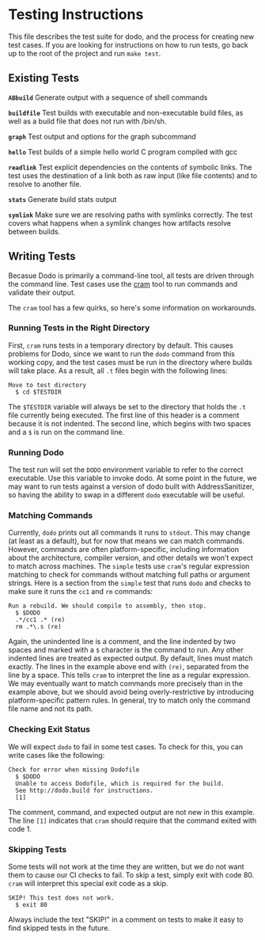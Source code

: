 # Testing Instructions
This file describes the test suite for dodo, and the process for creating new test cases. If you are looking for instructions on how to run tests, go back up to the root of the project and run `make test`.

## Existing Tests

**`ABbuild`** 
Generate output with a sequence of shell commands

**`buildfile`** 
Test builds with executable and non-executable build files, as well as a build file that does not run with /bin/sh.

**`graph`** 
Test output and options for the graph subcommand

**`hello`** 
Test builds of a simple hello world C program compiled with gcc

**`readlink`** 
Test explicit dependencies on the contents of symbolic links. The test uses the destination of a link both as raw input (like file contents) and to resolve to another file.

**`stats`** 
Generate build stats output

**`symlink`** 
Make sure we are resolving paths with symlinks correctly. The test covers what happens when a symlink changes how artifacts resolve between builds.

## Writing Tests
Becasue Dodo is primarily a command-line tool, all tests are driven through the command line. Test cases use the [cram](https://pypi.org/project/cram/) tool to run commands and validate their output.

The `cram` tool has a few quirks, so here's some information on workarounds.

### Running Tests in the Right Directory
First, `cram` runs tests in a temporary directory by default. This causes problems for Dodo, since we want to run the `dodo` command from this working copy, and the test cases must be run in the directory where builds will take place. As a result, all `.t` files begin with the following lines:

```
Move to test directory
  $ cd $TESTDIR
```

The `$TESTDIR` variable will always be set to the directory that holds the `.t` file currently being executed. The first line of this header is a comment because it is not indented. The second line, which begins with two spaces and a `$` is run on the command line.

### Running Dodo
The test run will set the `DODO` environment variable to refer to the correct executable. Use this variable to invoke dodo. At some point in the future, we may want to run tests against a version of dodo built with AddressSanitizer, so having the ability to swap in a different `dodo` executable will be useful.

### Matching Commands
Currently, `dodo` prints out all commands it runs to `stdout`. This may change (at least as a default), but for now that means we can match commands. However, commands are often platform-specific, including information about the architecture, compiler version, and other details we won't expect to match across machines. The `simple` tests use `cram`'s regular expression matching to check for commands without matching full paths or argument strings. Here is a section from the `simple` test that runs `dodo` and checks to make sure it runs the `cc1` and `rm` commands:

```
Run a rebuild. We should compile to assembly, then stop.
  $ $DODO
  .*/cc1 .* (re)
  rm .*\.s (re)
```

Again, the unindented line is a comment, and the line indented by two spaces and marked with a `$` character is the command to run. Any other indented lines are treated as expected output. By default, lines must match exactly. The lines in the example above end with `(re)`, separated from the line by a space. This tells `cram` to interpret the line as a regular expression. We may eventually want to match commands more precisely than in the example above, but we should avoid being overly-restrictive by introducing platform-specific pattern rules. In general, try to match only the command file name and not its path.

### Checking Exit Status
We will expect `dodo` to fail in some test cases. To check for this, you can write cases like the following:

```
Check for error when missing Dodofile
  $ $DODO
  Unable to access Dodofile, which is required for the build.
  See http://dodo.build for instructions.
  [1]
```

The comment, command, and expected output are not new in this example. The line `[1]` indicates that `cram` should require that the command exited with code 1.

### Skipping Tests
Some tests will not work at the time they are written, but we do not want them to cause our CI checks to fail. To skip a test, simply exit with code 80. `cram` will interpret this special exit code as a skip.

```
SKIP! This test does not work.
  $ exit 80
```

Always include the text "SKIP!" in a comment on tests to make it easy to find skipped tests in the future.
